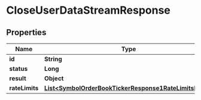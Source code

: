 

# CloseUserDataStreamResponse


## Properties

| Name | Type | Description | Notes |
|------------ | ------------- | ------------- | -------------|
|**id** | **String** |  |  [optional] |
|**status** | **Long** |  |  [optional] |
|**result** | **Object** |  |  [optional] |
|**rateLimits** | [**List&lt;SymbolOrderBookTickerResponse1RateLimitsInner&gt;**](SymbolOrderBookTickerResponse1RateLimitsInner.md) |  |  [optional] |



